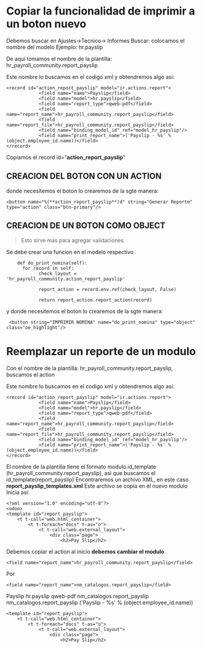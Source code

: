 # Copiar la funcionalidad de imprimir a un boton nuevo

Debemos buscar en Ajustes->Tecnico-> Informes
Buscar: colocamos el nombre del modelo Ejemplo: hr.payslip

De aqui tomamos el nombre de la plantilla: hr_payroll_community.report_payslip

Este nombre lo buscamos en el codigo xml y obtendremos algo asi:
``` 
<record id="action_report_payslip" model="ir.actions.report">
            <field name="name">Payslip</field>
            <field name="model">hr.payslip</field>
            <field name="report_type">qweb-pdf</field>
            <field name="report_name">hr_payroll_community.report_payslip</field>
            <field name="report_file">hr_payroll_community.report_payslip</field>
            <field name="binding_model_id" ref="model_hr_payslip"/>
            <field name="print_report_name">('Payslip - %s' % (object.employee_id.name))</field>
</record>
```

Copiamos el record id="**action_report_payslip**"

## CREACION DEL BOTON CON UN ACTION
donde necesitemos el boton lo crearemos de la sgte manera:
``` 
<button name="%(**action_report_payslip**)d" string="Generar Reporte" type="action" class="btn-primary"/>
```

## CREACION DE UN BOTON COMO OBJECT
> Esto sirve mas para agregar validaciones

Se debe crear una funcion en el modelo respectivo
```
    def do_print_nomina(self):
      for record in self:
            check_layout = 'hr_payroll_community.action_report_payslip'

            report_action = record.env.ref(check_layout, False)

            return report_action.report_action(record)
```

y donde necesitemos el boton lo crearemos de la sgte manera:
``` 
 <button string="IMPRIMIR NOMINA" name="do_print_nomina" type="object" class="oe_highlight"/>
```


# Reemplazar un reporte de un modulo

Con el nombre de la plantilla: hr_payroll_community.report_payslip, buscamos el action 

Este nombre lo buscamos en el codigo xml y obtendremos algo asi:
``` 
<record id="action_report_payslip" model="ir.actions.report">
            <field name="name">Payslip</field>
            <field name="model">hr.payslip</field>
            <field name="report_type">qweb-pdf</field>
            <field name="report_name">hr_payroll_community.report_payslip</field>
            <field name="report_file">hr_payroll_community.report_payslip</field>
            <field name="binding_model_id" ref="model_hr_payslip"/>
            <field name="print_report_name">('Payslip - %s' % (object.employee_id.name))</field>
</record>
``` 

El nombre de la plantilla tiene el formato modulo.id_template (hr_payroll_community.report_payslip), asi que buscamos el id_template(report_payslip)
Encontraremos un archivo XML, en este caso **report_payslip_templates.xml**
Este archivo se copia en el nuevo modulo
Inicia asi:

``` 
<?xml version="1.0" encoding="utf-8"?>
<odoo>
<template id="report_payslip">
    <t t-call="web.html_container">
        <t t-foreach="docs" t-as="o">
            <t t-call="web.external_layout">
                <div class="page">
                    <h2>Pay Slip</h2>

``` 

Debemos copiar el action al inicio **debemos cambiar el modulo**
``` 
<field name="report_name">hr_payroll_community.report_payslip</field>
```
Por 
``` 
<field name="report_name">nm_catalogos.report_payslip</field>
``` 
<?xml version="1.0" encoding="utf-8"?>
<odoo>
    <record id="action_report_payslip" model="ir.actions.report">
        <field name="name">Payslip</field>
        <field name="model">hr.payslip</field>
        <field name="report_type">qweb-pdf</field>
        <field name="report_name">nm_catalogos.report_payslip</field>
        <field name="report_file">nm_catalogos.report_payslip</field>
        <field name="binding_model_id" ref="model_hr_payslip"/>
        <field name="print_report_name">('Payslip - %s' % (object.employee_id.name))</field>
    </record>

    <template id="report_payslip">
        <t t-call="web.html_container">
            <t t-foreach="docs" t-as="o">
                <t t-call="web.external_layout">
                    <div class="page">
                        <h2>Pay Slip</h2>

```
